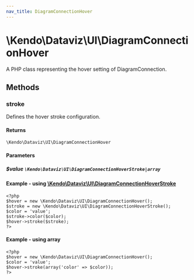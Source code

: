 ```yaml
---
nav_title: DiagramConnectionHover
---
```


# \Kendo\Dataviz\UI\DiagramConnectionHover

A PHP class representing the hover setting of DiagramConnection.


## Methods

### stroke

Defines the hover stroke configuration.

#### Returns
`\Kendo\Dataviz\UI\DiagramConnectionHover`

#### Parameters

##### $value `\Kendo\Dataviz\UI\DiagramConnectionHoverStroke|array`


#### Example - using [\Kendo\Dataviz\UI\DiagramConnectionHoverStroke](/kendo-ui/api/wrappers/php/Kendo/Dataviz/UI/DiagramConnectionHoverStroke)
    <?php
    $hover = new \Kendo\Dataviz\UI\DiagramConnectionHover();
    $stroke = new \Kendo\Dataviz\UI\DiagramConnectionHoverStroke();
    $color = 'value';
    $stroke->color($color);
    $hover->stroke($stroke);
    ?>

#### Example - using array

    <?php
    $hover = new \Kendo\Dataviz\UI\DiagramConnectionHover();
    $color = 'value';
    $hover->stroke(array('color' => $color));
    ?>

